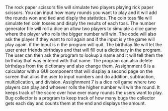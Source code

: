The rock paper scissors file will simulate two players playing rick paper scissors. You can input how many rounds you want to play and it will add the rounds won and tied and disply the statistics. 
The coin toss file will simulate ten coin tosses and disply the results of each toss.
The number generator file will roll a dice an allow two players to simulate a dice game where the player who rolls the bigger number will win. The code will also ask the player if they want to roll again and if the input is y the game will play again. if the input is n the program will quit. 
The birthday file will let the user enter friends birthdays and that will fill out a dictionary in the program. The user can then ask the program to lookup a name and it will tell them the birthday that was entered with that name. The program can also delete birthdays from the dictionary and also change them. 
Assighnment 6 is a calculator with a GUI component that will display a second page on the screen that allos the user to input numbers and do addition, subtraction, multiplication, and division. 
Assighnment 7 is a dice roll game where two players can play and whoever rolls the higher number will win the round. It keeps track of the score over how ever many rounds the users want to play.
Bug collector is a program to keep track of how many bugs the collector gets each day and counts them at the end and displays the amount. 
